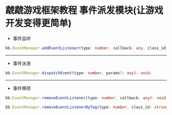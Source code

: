 # 虣虣游戏框架教程 事件派发模块(让游戏开发变得更简单)

- 事件监听

```typescript
bb.EventManager.addEventListener(type: number, callback: any, class_id: string = "", priority: number = 0): void;
```
---

- 事件派发

```typescript
bb.EventManager.dispatchEvent(type: number, params?: any): void;
```
---

- 事件移除
```typescript
bb.EventManager.removeEventListener(type: number, callback: any): void;

bb.EventManager.removeEventListenerByTag(type: number, class_id: string): void;

```